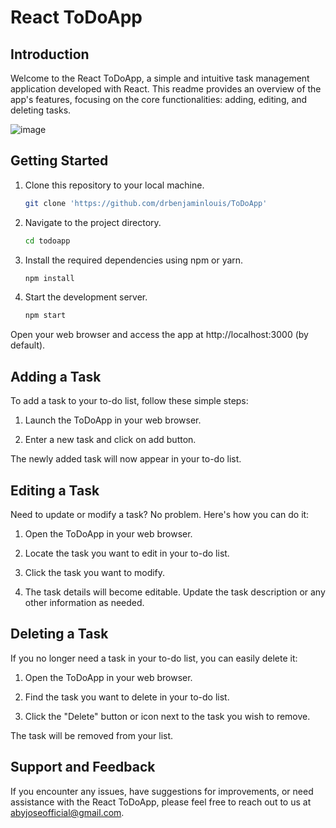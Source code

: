 # React ToDoApp

## Introduction

Welcome to the React ToDoApp, a simple and intuitive task management application developed with React. This readme provides an overview of the app's features, focusing on the core functionalities: adding, editing, and deleting tasks.

![image](https://github.com/drbenjaminlouis/ToDoApp/assets/64739511/6acaa99f-793c-43e1-b3ac-b17a8c84b5e4)

## Getting Started

1. Clone this repository to your local machine.

    ```bash
    git clone 'https://github.com/drbenjaminlouis/ToDoApp'

2. Navigate to the project directory.
    ```bash
    cd todoapp

3. Install the required dependencies using npm or yarn.
    ```bash
    npm install
    
4. Start the development server.
    ```bash
    npm start
    
Open your web browser and access the app at http://localhost:3000 (by default).

## Adding a Task
To add a task to your to-do list, follow these simple steps:

1. Launch the ToDoApp in your web browser.

2. Enter a new task and click on add button.

The newly added task will now appear in your to-do list.

## Editing a Task
Need to update or modify a task? No problem. Here's how you can do it:

1. Open the ToDoApp in your web browser.

2. Locate the task you want to edit in your to-do list.

3. Click the task you want to modify.

4. The task details will become editable. Update the task description or any other information as needed.

## Deleting a Task
If you no longer need a task in your to-do list, you can easily delete it:

1. Open the ToDoApp in your web browser.

2. Find the task you want to delete in your to-do list.

3. Click the "Delete" button or icon next to the task you wish to remove.

The task will be removed from your list.

## Support and Feedback
If you encounter any issues, have suggestions for improvements, or need assistance with the React ToDoApp, please feel free to reach out to us at abyjoseofficial@gmail.com.
